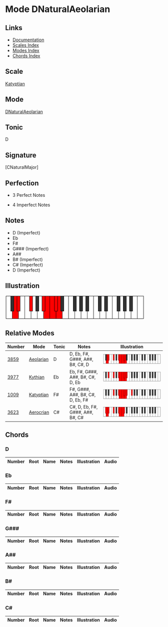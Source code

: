 # Mode DNaturalAeolarian

## Links

- [Documentation](index.md)
- [Scales Index](Scales.md)
- [Modes Index](Modes.md)
- [Chords Index](Chords.md)

## Scale

[Katyptian](ScaleKatyptian.md)

## Mode

[DNaturalAeolarian](ModeDNaturalAeolarian.md)

## Tonic

D

## Signature

[CNaturalMajor]

## Perfection

 - 3 Perfect Notes

 - 4 Imperfect Notes

## Notes

- D (Imperfect)
- Eb
- F#
- G### (Imperfect)
- A##
- B# (Imperfect)
- C# (Imperfect)
- D (Imperfect)

## Illustration

![DNaturalAeolarian](ModeDNaturalAeolarian.png)

## Relative Modes

| Number | Mode | Tonic | Notes | Illustration |
|--------|------|-------|-------|--------------|
| [3859](https://ianring.com/musictheory/scales/3859) | [Aeolarian](ModeAeolarian.md) | D | D, Eb, F#, G###, A##, B#, C#, D | ![DNaturalAeolarian](ModeDNaturalAeolarian.png) |
| [3977](https://ianring.com/musictheory/scales/3977) | [Kythian](ModeKythian.md) | Eb | Eb, F#, G###, A##, B#, C#, D, Eb | ![EFlatKythian](ModeEFlatKythian.png) |
| [1009](https://ianring.com/musictheory/scales/1009) | [Katyptian](ModeKatyptian.md) | F# | F#, G###, A##, B#, C#, D, Eb, F# | ![FSharpKatyptian](ModeFSharpKatyptian.png) |
| [3623](https://ianring.com/musictheory/scales/3623) | [Aerocrian](ModeAerocrian.md) | C# | C#, D, Eb, F#, G###, A##, B#, C# | ![CSharpAerocrian](ModeCSharpAerocrian.png) |

## Chords

### D

| Number | Root | Name | Notes | Illustration | Audio |
|--------|------|------|-------|--------------|-------|

### Eb

| Number | Root | Name | Notes | Illustration | Audio |
|--------|------|------|-------|--------------|-------|

### F#

| Number | Root | Name | Notes | Illustration | Audio |
|--------|------|------|-------|--------------|-------|

### G###

| Number | Root | Name | Notes | Illustration | Audio |
|--------|------|------|-------|--------------|-------|

### A##

| Number | Root | Name | Notes | Illustration | Audio |
|--------|------|------|-------|--------------|-------|

### B#

| Number | Root | Name | Notes | Illustration | Audio |
|--------|------|------|-------|--------------|-------|

### C#

| Number | Root | Name | Notes | Illustration | Audio |
|--------|------|------|-------|--------------|-------|

